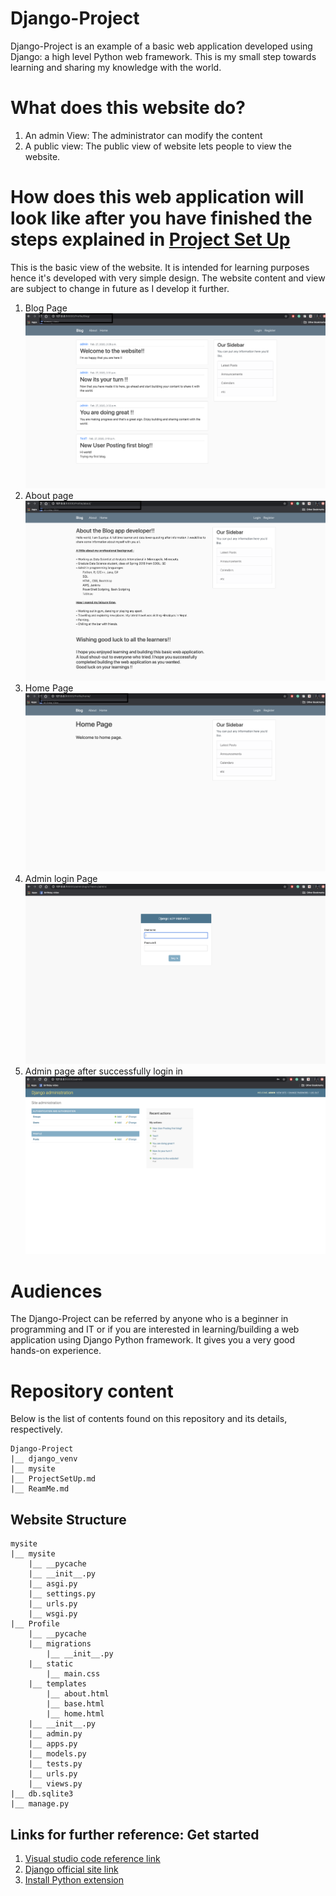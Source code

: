 # Django-Project

Django-Project is an example of a basic web application developed using Django: a high level Python web framework. This is my small step towards learning and sharing my knowledge with the world.

# What does this website do?

1. An admin View: The administrator can modify the content
2. A public view: The public view of website lets people to view the website.

# How does this web application will look like after you have finished the steps explained in [Project Set Up](https://github.com/supriya-s-jadhav/Django-Project/blob/master/ProjectSetUp.md)

This is the basic view of the website. It is intended for learning purposes hence it's developed with very simple design. The website content and view are subject to change in future as I develop it further.

1. Blog Page
![Blog Page](https://github.com/supriya-s-jadhav/Django-Project/blob/master/Web%20Application%20View%20/blog.png)
2. About page
![About Page](https://github.com/supriya-s-jadhav/Django-Project/blob/master/Web%20Application%20View%20/about.png)
3. Home Page
![Home Page](https://github.com/supriya-s-jadhav/Django-Project/blob/master/Web%20Application%20View%20/home.png)
4. Admin login Page
![Admin login page](https://github.com/supriya-s-jadhav/Django-Project/blob/master/Web%20Application%20View%20/admin1.png)
5. Admin page after successfully login in
![Admin database](https://github.com/supriya-s-jadhav/Django-Project/blob/master/Web%20Application%20View%20/admin2.png)

# Audiences

The Django-Project can be referred by anyone who is a beginner in programming and IT or if you are interested in learning/building a web application using Django Python framework. It gives you a very good hands-on experience.


# Repository content

Below is the list of contents found on this repository and its details, respectively.

```
Django-Project
|__ django_venv
|__ mysite
|__ ProjectSetUp.md
|__ ReamMe.md
```
## Website Structure

```
mysite
|__ mysite
    |__ __pycache
    |__ __init__.py
    |__ asgi.py
    |__ settings.py
    |__ urls.py
    |__ wsgi.py
|__ Profile
    |__ __pycache
    |__ migrations
        |__ __init__.py
    |__ static
        |__ main.css
    |__ templates
        |__ about.html
        |__ base.html
        |__ home.html
    |__ __init__.py
    |__ admin.py
    |__ apps.py
    |__ models.py
    |__ tests.py
    |__ urls.py
    |__ views.py
|__ db.sqlite3
|__ manage.py
```


## Links for further reference: Get started

1. [Visual studio code reference link](https://code.visualstudio.com/docs/python/tutorial-django#_create-and-run-a-minimal-django-app)
2. [Django official site link](https://docs.djangoproject.com/en/2.1/)
3. [Install Python extension](https://marketplace.visualstudio.com/items?itemName=ms-python.python)
